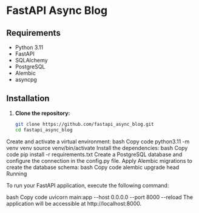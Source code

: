 # FastAPI Async Blog

## Requirements

- Python 3.11
- FastAPI
- SQLAlchemy
- PostgreSQL
- Alembic
- asyncpg

## Installation

1. **Clone the repository:**

   ```bash
   git clone https://github.com/fastapi_async_blog.git
   cd fastapi_async_blog
Create and activate a virtual environment:
bash
Copy code
python3.11 -m venv venv
source venv/bin/activate
Install the dependencies:
bash
Copy code
pip install -r requirements.txt
Create a PostgreSQL database and configure the connection in the config.py file.
Apply Alembic migrations to create the database schema:
bash
Copy code
alembic upgrade head
Running

To run your FastAPI application, execute the following command:

bash
Copy code
uvicorn main:app --host 0.0.0.0 --port 8000 --reload
The application will be accessible at http://localhost:8000.
